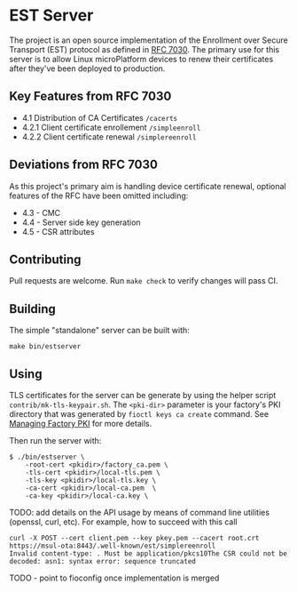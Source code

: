 # EST Server
The project is an open source implementation of the Enrollment over Secure Transport
(EST) protocol as defined in [RFC 7030](https://www.rfc-editor.org/rfc/rfc7030.html).
The primary use for this server is to allow Linux microPlatform devices to
renew their certificates after they've been deployed to production. 

## Key Features from RFC 7030

  * 4.1 Distribution of CA Certificates `/cacerts`
  * 4.2.1 Client certificate enrollement `/simpleenroll`
  * 4.2.2 Client certificate renewal `/simplereenroll`

## Deviations from RFC 7030
As this project's primary aim is handling device certificate renewal, optional
features of the RFC have been omitted including:

  * 4.3 - CMC
  * 4.4 - Server side key generation
  * 4.5 - CSR attributes 

## Contributing

Pull requests are welcome. Run `make check` to verify changes will pass CI.

## Building
The simple "standalone" server can be built with:

`make bin/estserver`

## Using

TLS certificates for the server can be generate by using the helper script
`contrib/mk-tls-keypair.sh`. The `<pki-dir>` parameter is your factory's PKI directory that was generated
by `fioctl keys ca create` command. See [Managing Factory PKI](https://docs.foundries.io/latest/reference-manual/security/device-gateway.html#managing-factory-pki) for more details.

Then run the server with:
```
$ ./bin/estserver \
    -root-cert <pkidir>/factory_ca.pem \
    -tls-cert <pkidir>/local-tls.pem \
    -tls-key <pkidir>/local-tls.key \
    -ca-cert <pkidir>/local-ca.pem  \
    -ca-key <pkidir>/local-ca.key \
```

TODO: add details on the API usage by means of command line utilities (openssl, curl, etc).
For example, how to succeed with this call
```
curl -X POST --cert client.pem --key pkey.pem --cacert root.crt https://msul-ota:8443/.well-known/est/simplereenroll
Invalid content-type: . Must be application/pkcs10The CSR could not be decoded: asn1: syntax error: sequence truncated
```

TODO - point to fioconfig once implementation is merged
